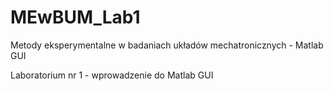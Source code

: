 # MEwBUM_Lab1
Metody eksperymentalne w badaniach układów mechatronicznych - Matlab GUI

Laboratorium nr 1 - wprowadzenie do Matlab GUI
